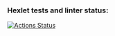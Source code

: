 ### Hexlet tests and linter status:
[![Actions Status](https://github.com/Staffelhof/devops-for-programmers-project-74/actions/workflows/hexlet-check.yml/badge.svg)](https://github.com/Staffelhof/devops-for-programmers-project-74/actions)